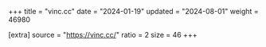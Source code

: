+++
title = "vinc.cc"
date = "2024-01-19"
updated = "2024-08-01"
weight = 46980

[extra]
source = "https://vinc.cc/"
ratio = 2
size = 46
+++
